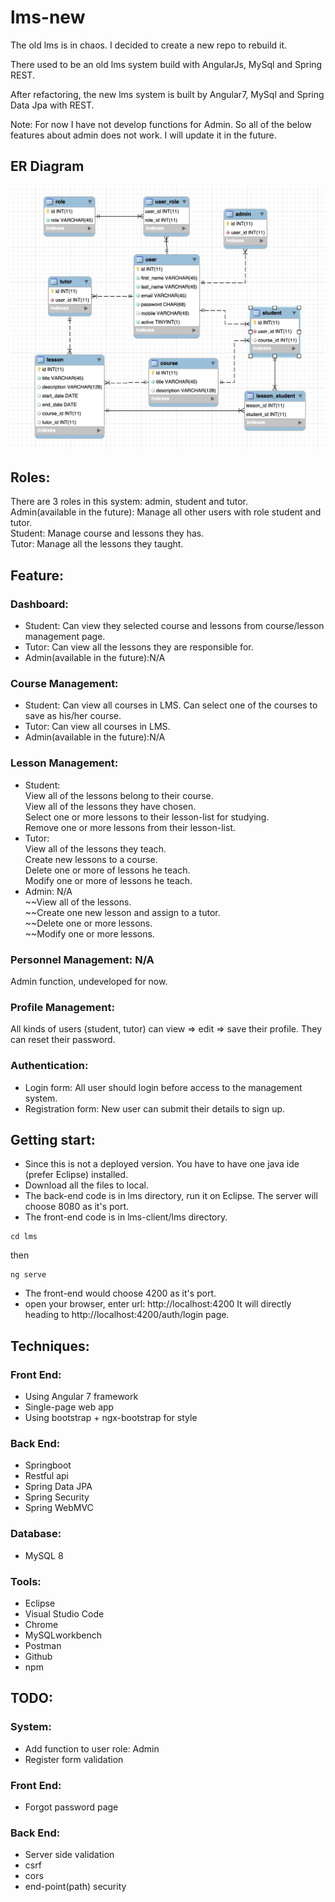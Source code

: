 # lms-new
The old lms is in chaos. I decided to create a new repo to rebuild it.

There used to be an old lms system build with AngularJs, MySql and Spring REST.

After refactoring, the new lms system is built by Angular7, MySql and Spring Data Jpa with REST.

Note: For now I have not develop functions for Admin. So all of the below features about admin does not work. I will update it in the future.


## ER Diagram
![Alt Text](/document/lms-new_ERD.jpg)

## Roles:
There are 3 roles in this system: admin, student and tutor.  
Admin(available in the future): Manage all other users with role student and tutor.  
Student: Manage course and lessons they has.   
Tutor: Manage all the lessons they taught.  

## Feature:
### Dashboard:
* Student: 
Can view they selected course and lessons from course/lesson management page.
* Tutor:
Can view all the lessons they are responsible for.
* Admin(available in the future):N/A

### Course Management:
*  Student: 
Can view all courses in LMS.
Can select one of the courses to save as his/her course.
* Tutor:
Can view all courses in LMS.
* Admin(available in the future):N/A

### Lesson Management:  
*  Student:  
    View all of the lessons belong to their course.  
    View all of the lessons they have chosen.  
    Select one or more lessons to their lesson-list for studying.  
    Remove one or more lessons from their lesson-list.  
*  Tutor:  
    View all of the lessons they teach.  
    Create new lessons to a course.  
    Delete one or more of lessons he teach.  
    Modify one or more of lessons he teach.  
*  Admin: N/A  
    ~~View all of the lessons.  
    ~~Create one new lesson and assign to a tutor.  
    ~~Delete one or more lessons.  
    ~~Modify one or more lessons.  

### Personnel Management: N/A 
Admin function, undeveloped for now.

### Profile Management:  
All kinds of users (student, tutor) can view => edit => save their profile. They can reset their password.

### Authentication:  
* Login form: All user should login before access to the management system.
* Registration form: New user can submit their details to sign up.

## Getting start:  
* Since this is not a deployed version. You have to have one java ide (prefer Eclipse) installed.
* Download all the files to local. 
* The back-end code is in lms directory, run it on Eclipse. The server will choose 8080 as it's port.
* The front-end code is in lms-client/lms directory. 
```
cd lms
```
then
```
ng serve
```
* The front-end would choose 4200 as it's port.
* open your browser, enter url: http://localhost:4200 It will directly heading to http://localhost:4200/auth/login page.

## Techniques:
### Front End:
* Using Angular 7 framework
* Single-page web app
* Using bootstrap + ngx-bootstrap for style

### Back End:
* Springboot
* Restful api
* Spring Data JPA
* Spring Security
* Spring WebMVC

### Database:
* MySQL 8

### Tools:
* Eclipse
* Visual Studio Code
* Chrome
* MySQLworkbench
* Postman
* Github
* npm

## TODO:

### System:
* Add function to user role: Admin
* Register form validation

### Front End:
* Forgot password page

### Back End:
* Server side validation
* csrf
* cors
* end-point(path) security

